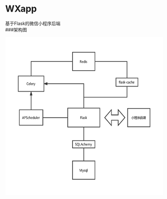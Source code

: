 # WXapp
基于Flask的微信小程序后端<br>
###架构图
<div align=left><img src='https://github.com/Gunkkk/WXapp/blob/master/%E6%9E%B6%E6%9E%84%E5%9B%BE.png' width="500" height="500"/></div>
